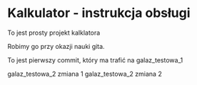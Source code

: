 # Kalkulator - instrukcja obsługi

To jest prosty projekt kalklatora

Robimy go przy okazji nauki gita.

To jest pierwszy commit, który ma trafić na galaz_testowa_1

galaz_testowa_2 zmiana 1
galaz_testowa_2 zmiana 2
